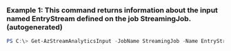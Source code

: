### Example 1: This command returns information about the input named EntryStream defined on the job StreamingJob. (autogenerated)
```powershell
PS C:\> Get-AzStreamAnalyticsInput -JobName StreamingJob -Name EntryStream -ResourceGroupName StreamAnalytics-Default-West-US
```

